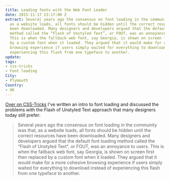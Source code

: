 ```yaml
---
title: Loading fonts with the Web Font Loader
date: 2015-11-17 13:17:00 Z
extract: Several years ago the consensus on font loading in the community was that,
  as a website loads, all fonts should be hidden until the correct resources have
  been downloaded. Many designers and developers argued that the default font loading
  method called the “Flash of Unstyled Text”, or FOUT, was an annoyance to users.
  This is when the fallback web font, say Georgia, is shown on screen first then replaced
  by a custom font when it loaded. They argued that it would make for a more cohesive
  browsing experience if users simply waited for everything to download instead of
  experiencing this flash from one typeface to another.
update: 
tags:
- css-tricks
- Font loading
City:
- Plymouth
Country:
- UK
---
```


[Over on CSS-Tricks](https://css-tricks.com/loading-web-fonts-with-the-web-font-loader/) I've written an intro to font loading and discussed the problems with the Flash of Unstyled Text approach that many designers today still prefer: 

>  Several years ago the consensus on font loading in the community was that, as a website loads, all fonts should be hidden until the correct resources have been downloaded. Many designers and developers argued that the default font loading method called the “Flash of Unstyled Text”, or FOUT, was an annoyance to users. This is when the fallback web font, say Georgia, is shown on screen first then replaced by a custom font when it loaded. They argued that it would make for a more cohesive browsing experience if users simply waited for everything to download instead of experiencing this flash from one typeface to another.

